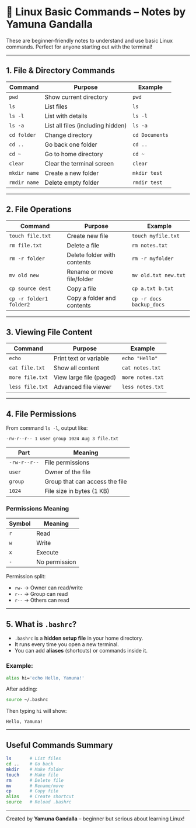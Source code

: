 # 🐧 Linux Basic Commands – Notes by Yamuna Gandalla

These are beginner-friendly notes to understand and use basic Linux commands. Perfect for anyone starting out with the terminal!

---

##  1. File & Directory Commands

| Command        | Purpose                           | Example                        |
|---------------|-----------------------------------|--------------------------------|
| `pwd`         | Show current directory            | `pwd`                          |
| `ls`          | List files                        | `ls`                           |
| `ls -l`       | List with details                 | `ls -l`                        |
| `ls -a`       | List all files (including hidden) | `ls -a`                        |
| `cd folder`   | Change directory                  | `cd Documents`                 |
| `cd ..`       | Go back one folder                | `cd ..`                        |
| `cd ~`        | Go to home directory              | `cd ~`                         |
| `clear`       | Clear the terminal screen         | `clear`                        |
| `mkdir name`  | Create a new folder               | `mkdir test`                   |
| `rmdir name`  | Delete empty folder               | `rmdir test`                   |

---

##  2. File Operations

| Command                | Purpose                             | Example                                |
|------------------------|-------------------------------------|----------------------------------------|
| `touch file.txt`       | Create new file                     | `touch myfile.txt`                     |
| `rm file.txt`          | Delete a file                       | `rm notes.txt`                         |
| `rm -r folder`         | Delete folder with contents         | `rm -r myfolder`                       |
| `mv old new`           | Rename or move file/folder          | `mv old.txt new.txt`                   |
| `cp source dest`       | Copy a file                         | `cp a.txt b.txt`                       |
| `cp -r folder1 folder2`| Copy a folder and contents          | `cp -r docs backup_docs`               |

---

##  3. Viewing File Content

| Command         | Purpose                      | Example              |
|-----------------|------------------------------|----------------------|
| `echo`          | Print text or variable       | `echo "Hello"`       |
| `cat file.txt`  | Show all content             | `cat notes.txt`      |
| `more file.txt` | View large file (paged)      | `more notes.txt`     |
| `less file.txt` | Advanced file viewer         | `less notes.txt`     |

---

##  4. File Permissions

From command `ls -l`, output like:
```
-rw-r--r-- 1 user group 1024 Aug 3 file.txt
```

| Part         | Meaning                             |
|--------------|-------------------------------------|
| `-rw-r--r--` | File permissions                    |
| `user`       | Owner of the file                  |
| `group`      | Group that can access the file     |
| `1024`       | File size in bytes (1 KB)          |

###  Permissions Meaning

| Symbol | Meaning    |
|--------|------------|
| `r`    | Read       |
| `w`    | Write      |
| `x`    | Execute    |
| `-`    | No permission |

Permission split:
- `rw-` → Owner can read/write
- `r--` → Group can read
- `r--` → Others can read

---

##  5. What is `.bashrc`?

- `.bashrc` is a **hidden setup file** in your home directory.
- It runs every time you open a new terminal.
- You can add **aliases** (shortcuts) or commands inside it.

###  Example:

```bash
alias hi='echo Hello, Yamuna!'
```

After adding:
```bash
source ~/.bashrc
```
Then typing `hi` will show:  
```
Hello, Yamuna!
```

---

##  Useful Commands Summary

```bash
ls       # List files
cd ..    # Go back
mkdir    # Make folder
touch    # Make file
rm       # Delete file
mv       # Rename/move
cp       # Copy file
alias    # Create shortcut
source   # Reload .bashrc
```

---

Created by **Yamuna Gandalla** – beginner but serious about learning Linux! 
